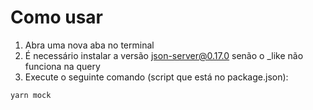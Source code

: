# Como usar
1. Abra uma nova aba no terminal
2. É necessário instalar a versão json-server@0.17.0 senão o _like não funciona na query
3. Execute o seguinte comando (script que está no package.json):
```
yarn mock
```